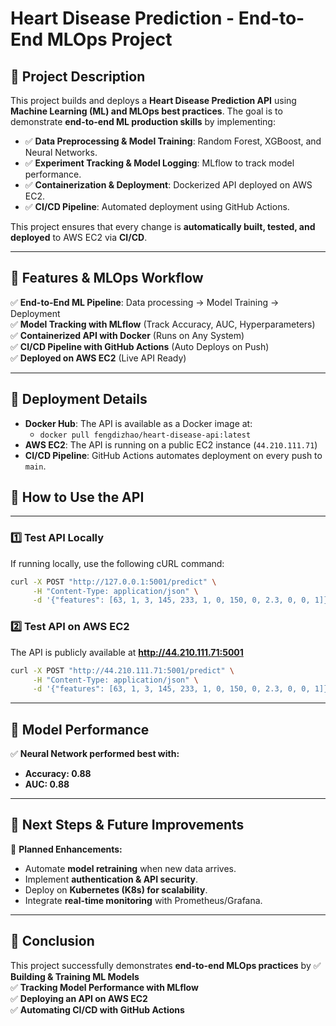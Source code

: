 # **Heart Disease Prediction - End-to-End MLOps Project**  

## **📌 Project Description**
This project builds and deploys a **Heart Disease Prediction API** using **Machine Learning (ML) and MLOps best practices**. The goal is to demonstrate **end-to-end ML production skills** by implementing:

- ✅ **Data Preprocessing & Model Training**: Random Forest, XGBoost, and Neural Networks.
- ✅ **Experiment Tracking & Model Logging**: MLflow to track model performance.
- ✅ **Containerization & Deployment**: Dockerized API deployed on AWS EC2.
- ✅ **CI/CD Pipeline**: Automated deployment using GitHub Actions.

This project ensures that every change is **automatically built, tested, and deployed** to AWS EC2 via **CI/CD**.

---

## **📌 Features & MLOps Workflow**
✅ **End-to-End ML Pipeline**: Data processing → Model Training → Deployment  
✅ **Model Tracking with MLflow** (Track Accuracy, AUC, Hyperparameters)  
✅ **Containerized API with Docker** (Runs on Any System)  
✅ **CI/CD Pipeline with GitHub Actions** (Auto Deploys on Push)  
✅ **Deployed on AWS EC2** (Live API Ready)  

---

## **📌 Deployment Details**
- **Docker Hub**: The API is available as a Docker image at: 
  - `docker pull fengdizhao/heart-disease-api:latest`
- **AWS EC2**: The API is running on a public EC2 instance (`44.210.111.71`)
- **CI/CD Pipeline**: GitHub Actions automates deployment on every push to `main`.

## **📌 How to Use the API**

---

### **1️⃣ Test API Locally**
If running locally, use the following cURL command:
```bash
curl -X POST "http://127.0.0.1:5001/predict" \
     -H "Content-Type: application/json" \
     -d '{"features": [63, 1, 3, 145, 233, 1, 0, 150, 0, 2.3, 0, 0, 1]}'
```

### **2️⃣ Test API on AWS EC2**
The API is publicly available at **http://44.210.111.71:5001**

```bash
curl -X POST "http://44.210.111.71:5001/predict" \
     -H "Content-Type: application/json" \
     -d '{"features": [63, 1, 3, 145, 233, 1, 0, 150, 0, 2.3, 0, 0, 1]}'
```

---

## **📌 Model Performance**
✅ **Neural Network performed best with:**
- **Accuracy: 0.88**
- **AUC: 0.88**

---

## **📌 Next Steps & Future Improvements**
🚀 **Planned Enhancements:**
- Automate **model retraining** when new data arrives.
- Implement **authentication & API security**.
- Deploy on **Kubernetes (K8s) for scalability**.
- Integrate **real-time monitoring** with Prometheus/Grafana.

---

## **🎯 Conclusion**
This project successfully demonstrates **end-to-end MLOps practices** by
✅ **Building & Training ML Models**  
✅ **Tracking Model Performance with MLflow**  
✅ **Deploying an API on AWS EC2**  
✅ **Automating CI/CD with GitHub Actions**  

